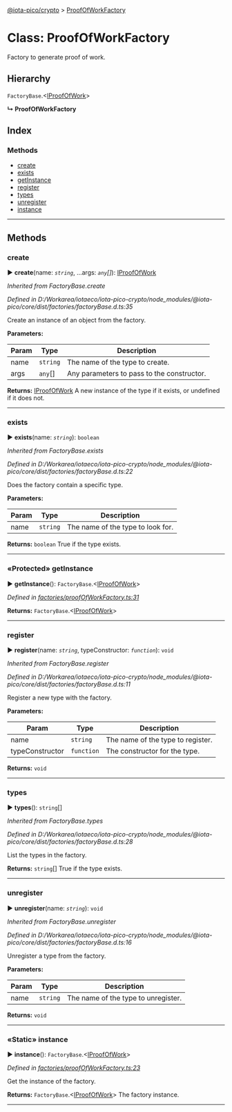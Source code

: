 [@iota-pico/crypto](../README.md) > [ProofOfWorkFactory](../classes/proofofworkfactory.md)



# Class: ProofOfWorkFactory


Factory to generate proof of work.

## Hierarchy


 `FactoryBase`.<[IProofOfWork](../interfaces/iproofofwork.md)>

**↳ ProofOfWorkFactory**







## Index

### Methods

* [create](proofofworkfactory.md#create)
* [exists](proofofworkfactory.md#exists)
* [getInstance](proofofworkfactory.md#getinstance)
* [register](proofofworkfactory.md#register)
* [types](proofofworkfactory.md#types)
* [unregister](proofofworkfactory.md#unregister)
* [instance](proofofworkfactory.md#instance)



---
## Methods
<a id="create"></a>

###  create

► **create**(name: *`string`*, ...args: *`any`[]*): [IProofOfWork](../interfaces/iproofofwork.md)



*Inherited from FactoryBase.create*

*Defined in D:/Workarea/iotaeco/iota-pico-crypto/node_modules/@iota-pico/core/dist/factories/factoryBase.d.ts:35*



Create an instance of an object from the factory.


**Parameters:**

| Param | Type | Description |
| ------ | ------ | ------ |
| name | `string`   |  The name of the type to create. |
| args | `any`[]   |  Any parameters to pass to the constructor. |





**Returns:** [IProofOfWork](../interfaces/iproofofwork.md)
A new instance of the type if it exists, or undefined if it does not.






___

<a id="exists"></a>

###  exists

► **exists**(name: *`string`*): `boolean`



*Inherited from FactoryBase.exists*

*Defined in D:/Workarea/iotaeco/iota-pico-crypto/node_modules/@iota-pico/core/dist/factories/factoryBase.d.ts:22*



Does the factory contain a specific type.


**Parameters:**

| Param | Type | Description |
| ------ | ------ | ------ |
| name | `string`   |  The name of the type to look for. |





**Returns:** `boolean`
True if the type exists.






___

<a id="getinstance"></a>

### «Protected» getInstance

► **getInstance**(): `FactoryBase`.<[IProofOfWork](../interfaces/iproofofwork.md)>



*Defined in [factories/proofOfWorkFactory.ts:31](https://github.com/iotaeco/iota-pico-crypto/blob/f665795/src/factories/proofOfWorkFactory.ts#L31)*





**Returns:** `FactoryBase`.<[IProofOfWork](../interfaces/iproofofwork.md)>





___

<a id="register"></a>

###  register

► **register**(name: *`string`*, typeConstructor: *`function`*): `void`



*Inherited from FactoryBase.register*

*Defined in D:/Workarea/iotaeco/iota-pico-crypto/node_modules/@iota-pico/core/dist/factories/factoryBase.d.ts:11*



Register a new type with the factory.


**Parameters:**

| Param | Type | Description |
| ------ | ------ | ------ |
| name | `string`   |  The name of the type to register. |
| typeConstructor | `function`   |  The constructor for the type. |





**Returns:** `void`





___

<a id="types"></a>

###  types

► **types**(): `string`[]



*Inherited from FactoryBase.types*

*Defined in D:/Workarea/iotaeco/iota-pico-crypto/node_modules/@iota-pico/core/dist/factories/factoryBase.d.ts:28*



List the types in the factory.




**Returns:** `string`[]
True if the type exists.






___

<a id="unregister"></a>

###  unregister

► **unregister**(name: *`string`*): `void`



*Inherited from FactoryBase.unregister*

*Defined in D:/Workarea/iotaeco/iota-pico-crypto/node_modules/@iota-pico/core/dist/factories/factoryBase.d.ts:16*



Unregister a type from the factory.


**Parameters:**

| Param | Type | Description |
| ------ | ------ | ------ |
| name | `string`   |  The name of the type to unregister. |





**Returns:** `void`





___

<a id="instance"></a>

### «Static» instance

► **instance**(): `FactoryBase`.<[IProofOfWork](../interfaces/iproofofwork.md)>



*Defined in [factories/proofOfWorkFactory.ts:23](https://github.com/iotaeco/iota-pico-crypto/blob/f665795/src/factories/proofOfWorkFactory.ts#L23)*



Get the instance of the factory.




**Returns:** `FactoryBase`.<[IProofOfWork](../interfaces/iproofofwork.md)>
The factory instance.






___


